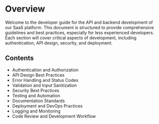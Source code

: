 # Overview

Welcome to the developer guide for the API and backend development of our SaaS platform. This document is structured to provide comprehensive guidelines and best practices, especially for less experienced developers. Each section will cover critical aspects of development, including authentication, API design, security, and deployment.

## Contents
- Authentication and Authorization
- API Design Best Practices
- Error Handling and Status Codes
- Validation and Input Sanitization
- Security Best Practices
- Testing and Automation
- Documentation Standards
- Deployment and DevOps Practices
- Logging and Monitoring
- Code Review and Development Workflow 
